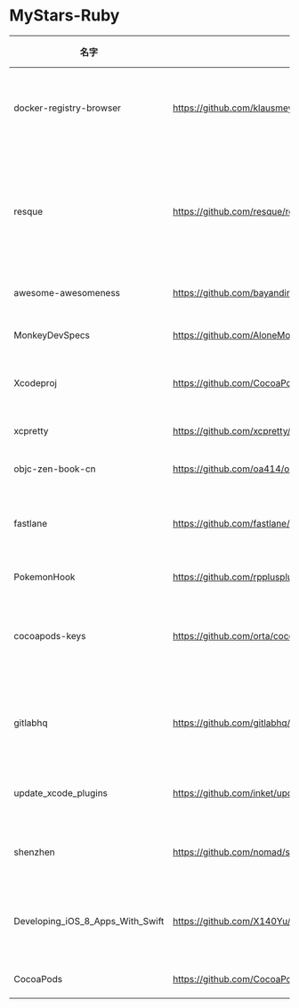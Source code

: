 # MyStars-Ruby
|              名字              |                             地址                             |星数 |                                                           原始描述                                                            |语言|                                                               主题                                                                | 大小 |
|--------------------------------|--------------------------------------------------------------|----:|-------------------------------------------------------------------------------------------------------------------------------|----|-----------------------------------------------------------------------------------------------------------------------------------|------|
|docker-registry-browser         |https://github.com/klausmeyer/docker-registry-browser.git     |  316|🐳 Web Interface for the Docker Registry HTTP API V2 written in Ruby on Rails.                                                 |Ruby|docker,docker-registry,rails,ruby,user-interface,web-app                                                                           |2 KB  |
|resque                          |https://github.com/resque/resque.git                          | 9120|Resque is a Redis-backed Ruby library for creating background jobs, placing them on multiple queues, and processing them later.|Ruby|asynchronous-tasks,asynctask,background-jobs,background-service,background-worker,job-management,job-queue,job-scheduler,queue,ruby|2 KB  |
|awesome-awesomeness             |https://github.com/bayandin/awesome-awesomeness.git           |28997|A curated list of awesome awesomeness                                                                                          |Ruby|                                                                                                                                   |381 B |
|MonkeyDevSpecs                  |https://github.com/AloneMonkey/MonkeyDevSpecs.git             |  668|A Private Specs Repo for Monkeydev                                                                                             |Ruby|                                                                                                                                   |104 B |
|Xcodeproj                       |https://github.com/CocoaPods/Xcodeproj.git                    | 2081|Create and modify Xcode projects from Ruby.                                                                                    |Ruby|                                                                                                                                   |3 KB  |
|xcpretty                        |https://github.com/xcpretty/xcpretty.git                      | 3750|Flexible and fast xcodebuild formatter                                                                                         |Ruby|ci,continuous-integration,ios                                                                                                      |3 KB  |
|objc-zen-book-cn                |https://github.com/oa414/objc-zen-book-cn.git                 | 3394|ObjC Zen Book 中文翻译                                                                                                         |Ruby|                                                                                                                                   |802 B |
|fastlane                        |https://github.com/fastlane/fastlane.git                      |35003|🚀 The easiest way to automate building and releasing your iOS and Android apps                                                |Ruby|android,apps,automation,deployment,fastlane,hacktoberfest,hacktoberfest2021,ios,mobile,ruby,screenshots                            |78 KB |
|PokemonHook                     |https://github.com/rpplusplus/PokemonHook.git                 |  520|                                                                                                                               |Ruby|                                                                                                                                   |314 KB|
|cocoapods-keys                  |https://github.com/orta/cocoapods-keys.git                    | 1503|A key value store for storing per-developer environment and application keys                                                   |Ruby|                                                                                                                                   |270 B |
|gitlabhq                        |https://github.com/gitlabhq/gitlabhq.git                      |22928|GitLab CE Mirror \| Please open new issues in our issue tracker on GitLab.com                                                   |Ruby|gitlab,rails,ruby                                                                                                                  |1 MB  |
|update_xcode_plugins            |https://github.com/inket/update_xcode_plugins.git             | 1203|No more messing with plugin UUIDs; Plugins on Xcode 8+!                                                                        |Ruby|unsign,xcode,xcode-plugins                                                                                                         |70 B  |
|shenzhen                        |https://github.com/nomad/shenzhen.git                         | 4658|CLI for Building & Distributing iOS Apps (.ipa Files)                                                                          |Ruby|                                                                                                                                   |261 B |
|Developing_iOS_8_Apps_With_Swift|https://github.com/X140Yu/Developing_iOS_8_Apps_With_Swift.git| 2675|Stanford 公开课，Developing iOS 8 Apps with Swift 字幕翻译                                                                     |Ruby|ios,swift,translations                                                                                                             |7 KB  |
|CocoaPods                       |https://github.com/CocoaPods/CocoaPods.git                    |13724|The Cocoa Dependency Manager.                                                                                                  |Ruby|cocoapods,dependency-manager,ios,mac,objective-c,package-manager,swift                                                             |95 KB |
